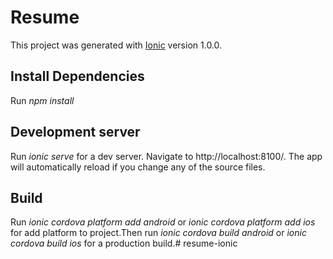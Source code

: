 # Resume
This project was generated with [Ionic](https://ionicframework.com/) version 1.0.0.
## Install Dependencies
Run *npm install*
## Development server
Run *ionic serve* for a dev server. Navigate to http://localhost:8100/. The app will automatically reload if you change any of the source files.
## Build
Run *ionic cordova platform add android* or *ionic cordova platform add ios* for add platform to project.Then run *ionic cordova build android* or *ionic cordova build ios* for a production build.# resume-ionic
